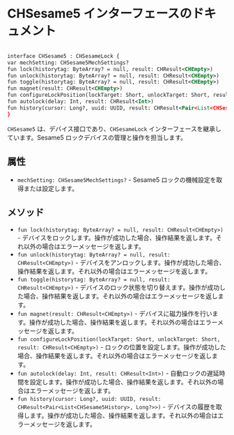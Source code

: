 # CHSesame5 インターフェースのドキュメント
```svg

interface CHSesame5 : CHSesameLock {
var mechSetting: CHSesame5MechSettings?
fun lock(historytag: ByteArray? = null, result: CHResult<CHEmpty>)
fun unlock(historytag: ByteArray? = null, result: CHResult<CHEmpty>)
fun toggle(historytag: ByteArray? = null, result: CHResult<CHEmpty>)
fun magnet(result: CHResult<CHEmpty>)
fun configureLockPosition(lockTarget: Short, unlockTarget: Short, result: CHResult<CHEmpty>)
fun autolock(delay: Int, result: CHResult<Int>)
fun history(cursor: Long?, uuid: UUID, result: CHResult<Pair<List<CHSesame5History>, Long?>>)
}
```
`CHSesame5` は、デバイス接口であり、`CHSesameLock` インターフェースを継承しています。Sesame5 ロックデバイスの管理と操作を担当します。

## 属性

- `mechSetting: CHSesame5MechSettings?` - Sesame5 ロックの機械設定を取得または設定します。

## メソッド

- `fun lock(historytag: ByteArray? = null, result: CHResult<CHEmpty>)` - デバイスをロックします。操作が成功した場合、操作結果を返します。それ以外の場合はエラーメッセージを返します。
- `fun unlock(historytag: ByteArray? = null, result: CHResult<CHEmpty>)` - デバイスをアンロックします。操作が成功した場合、操作結果を返します。それ以外の場合はエラーメッセージを返します。
- `fun toggle(historytag: ByteArray? = null, result: CHResult<CHEmpty>)` - デバイスのロック状態を切り替えます。操作が成功した場合、操作結果を返します。それ以外の場合はエラーメッセージを返します。
- `fun magnet(result: CHResult<CHEmpty>)` - デバイスに磁力操作を行います。操作が成功した場合、操作結果を返します。それ以外の場合はエラーメッセージを返します。
- `fun configureLockPosition(lockTarget: Short, unlockTarget: Short, result: CHResult<CHEmpty>)` - ロックの位置を設定します。操作が成功した場合、操作結果を返します。それ以外の場合はエラーメッセージを返します。
- `fun autolock(delay: Int, result: CHResult<Int>)` - 自動ロックの遅延時間を設定します。操作が成功した場合、操作結果を返します。それ以外の場合はエラーメッセージを返します。
- `fun history(cursor: Long?, uuid: UUID, result: CHResult<Pair<List<CHSesame5History>, Long?>>)` - デバイスの履歴を取得します。操作が成功した場合、操作結果を返します。それ以外の場合はエラーメッセージを返します。
